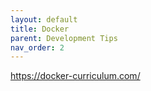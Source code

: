 ```yaml
---
layout: default
title: Docker
parent: Development Tips
nav_order: 2
---
```


https://docker-curriculum.com/
